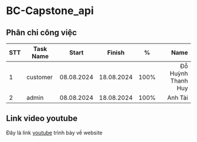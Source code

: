 # BC-Capstone_api

## Phân chi công việc

| STT | Task Name | Start      | Finish     | %    |                Name |
| :-- | --------- | ---------- | ---------- | ---- | ------------------: |
| 1   | customer  | 08.08.2024 | 18.08.2024 | 100% | Đỗ Huỳnh Thanh Huy |
| 2   | admin     | 08.08.2024 | 18.08.2024 | 100% |            Anh Tài  |

## Link video youtube

Đây là link [youtube][1] trình bày về website

[1]: <>

